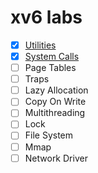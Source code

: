 # xv6 labs

- [x] [Utilities](https://github.com/JahJahWei/os-lab/tree/util)
- [x] [System Calls](https://github.com/JahJahWei/os-lab/tree/syscall)
- [ ] Page Tables
- [ ] Traps
- [ ] Lazy Allocation
- [ ] Copy On Write
- [ ] Multithreading
- [ ] Lock
- [ ] File System
- [ ] Mmap
- [ ] Network Driver

